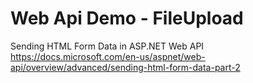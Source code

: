 # Web Api Demo - FileUpload
Sending HTML Form Data in ASP.NET Web API
<br/>
https://docs.microsoft.com/en-us/aspnet/web-api/overview/advanced/sending-html-form-data-part-2
